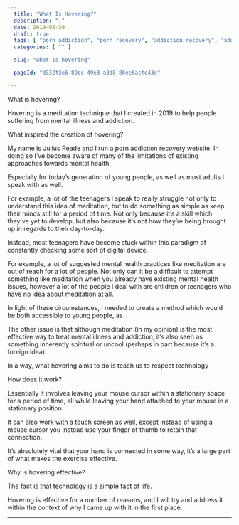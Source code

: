 ```yaml
---
  title: "What Is Hovering?"
  description: "."
  date: 2019-05-30
  draft: true
  tags: [ "porn addiction", "porn recovery", "addiction recovery", "addiction", "awareness", "nofap", "neverfap", "neverfap deluxe" ]
  categories: [ "" ]

  slug: "what-is-hovering"

  pageId: "d332f3e6-89cc-49e3-a8d8-80ee6acfc43c"

---
```



What is hovering?

Hovering is a meditation technique that I created in 2019 to help people suffering from mental illness and addiction.


What inspired the creation of hovering?

My name is Julius Reade and I run a porn addiction recovery website. In doing so I’ve become aware of many of the limitations of existing approaches towards mental health.

Especially for today’s generation of young people, as well as most adults I speak with as well.

For example, a lot of the teenagers I speak to really struggle not only to understand this idea of meditation, but to do something as simple as keep their minds still for a period of time. Not only because it’s a skill which they’ve yet to develop, but also because it’s not how they’re being brought up in regards to their day-to-day.

Instead, most teenagers have become stuck within this paradigm of constantly checking some sort of digital device,



For example, a lot of suggested mental health practices like meditation are out of reach for a lot of people. Not only can it be a difficult to attempt something like meditation when you already have existing mental health issues, however a lot of the people I deal with are children or teenagers who have no idea about meditation at all.

In light of these circumstances, I needed to create a method which would be both accessible to young people, as

The other issue is that although meditation (in my opinion) is the most effective way to treat mental illness and addiction, it’s also seen as something inherently spiritual or uncool (perhaps in part because it’s a foreign idea).


In a way, what hovering aims to do is teach us to respect technology

How does it work?

Essentially it involves leaving your mouse cursor within a stationary space for a period of time, all while leaving your hand attached to your mouse in a stationary position.

It can also work with a touch screen as well, except instead of using a mouse cursor you instead use your finger of thumb to retain that connection.

It’s absolutely vital that your hand is connected in some way, it’s a large part of what makes the exercise effective.


Why is hovering effective?

The fact is that technology is a simple fact of life.

Hovering is effective for a number of reasons, and I will try and address it within the context of why I came up with it in the first place.
****